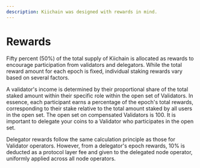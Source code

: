 ```yaml
---
description: Kiichain was designed with rewards in mind.
---
```


# Rewards

Fifty percent (50%) of the total supply of Kiichain is allocated as rewards to encourage participation from validators and delegators. While the total reward amount for each epoch is fixed, individual staking rewards vary based on several factors.

A validator's income is determined by their proportional share of the total staked amount within their specific role within the open set of Validators. In essence, each participant earns a percentage of the epoch's total rewards, corresponding to their stake relative to the total amount staked by all users in the open set. The open set on compensated Validators is 100. It is important to delegate your coins to a Validator who participates in the open set.&#x20;

Delegator rewards follow the same calculation principle as those for Validator operators. However, from a delegator's epoch rewards, 10% is deducted as a protocol layer fee and given to the delegated node operator, uniformly applied across all node operators.
